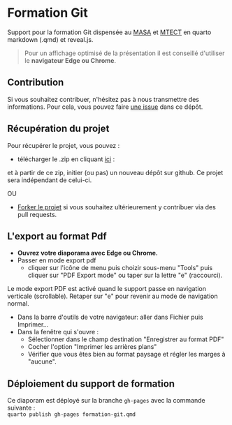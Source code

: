 # Formation Git

Support pour la formation Git dispensée au [MASA](https://agriculture.gouv.fr/) et [MTECT](https://www.ecologie.gouv.fr/) en quarto markdown (.qmd) et reveal.js.

> Pour un affichage optimisé de la présentation il est conseillé d'utiliser le **navigateur Edge ou Chrome**.

## Contribution

Si vous souhaitez contribuer, n'hésitez pas à nous transmettre des informations. Pour cela, vous pouvez faire [une issue](https://github.com/ddotta/formation-git/issues) dans ce dépôt.

## Récupération du projet

Pour récupérer le projet, vous pouvez :

- télécharger le .zip en cliquant [ici](https://github.com/ddotta/formation-git/archive/refs/heads/main.zip) : 

et à partir de ce zip, initier (ou pas) un nouveau dépôt sur github. Ce projet sera indépendant de celui-ci.

OU

- [Forker le projet](https://github.com/ddotta/formation-git/fork) si vous souhaitez ultérieurement y contribuer via des pull requests.

## L'export au format Pdf

- **Ouvrez votre diaporama avec Edge ou Chrome.**  
- Passer en mode export pdf  
  - cliquer sur l'icône de menu puis choizir sous-menu "Tools" puis cliquer sur "PDF Export mode" ou taper sur la lettre "e" (raccourci).  
  
Le mode export PDF est activé quand le support passe en navigation verticale (scrollable). Retaper sur "e" pour revenir au mode de navigation normal.  


- Dans la barre d'outils de votre navigateur: aller dans Fichier puis Imprimer...
- Dans la fenêtre qui s'ouvre :
  - Sélectionner dans le champ destination "Enregistrer au format PDF"
  - Cocher l'option "Imprimer les arrières plans"
  - Vérifier que vous êtes bien au format paysage et régler les marges à "aucune". 

## Déploiement du support de formation

Ce diaporam est déployé sur la branche `gh-pages` avec la commande suivante :  
`quarto publish gh-pages formation-git.qmd`